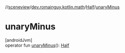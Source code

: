 //[sceneview](../../../index.md)/[dev.romainguy.kotlin.math](../index.md)/[Half](index.md)/[unaryMinus](unary-minus.md)

# unaryMinus

[androidJvm]\
operator fun [unaryMinus](unary-minus.md)(): [Half](index.md)
